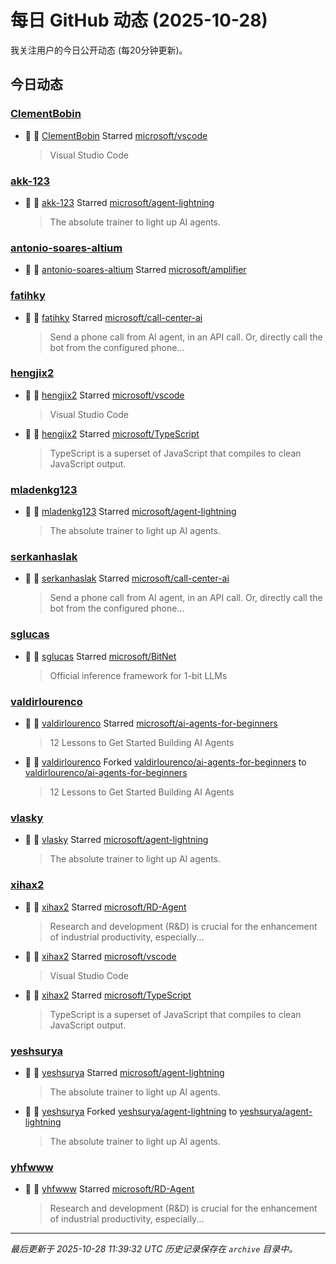 # 每日 GitHub 动态 (2025-10-28)

我关注用户的今日公开动态 (每20分钟更新)。

## 今日动态

### [ClementBobin](https://github.com/ClementBobin)
- 🌟 👤 [ClementBobin](https://github.com/ClementBobin) Starred [microsoft/vscode](https://github.com/microsoft/vscode)
  > Visual Studio Code

### [akk-123](https://github.com/akk-123)
- 🌟 👤 [akk-123](https://github.com/akk-123) Starred [microsoft/agent-lightning](https://github.com/microsoft/agent-lightning)
  > The absolute trainer to light up AI agents.

### [antonio-soares-altium](https://github.com/antonio-soares-altium)
- 🌟 👤 [antonio-soares-altium](https://github.com/antonio-soares-altium) Starred [microsoft/amplifier](https://github.com/microsoft/amplifier)

### [fatihky](https://github.com/fatihky)
- 🌟 👤 [fatihky](https://github.com/fatihky) Starred [microsoft/call-center-ai](https://github.com/microsoft/call-center-ai)
  > Send a phone call from AI agent, in an API call. Or, directly call the bot from the configured phone...

### [hengjix2](https://github.com/hengjix2)
- 🌟 👤 [hengjix2](https://github.com/hengjix2) Starred [microsoft/vscode](https://github.com/microsoft/vscode)
  > Visual Studio Code
- 🌟 👤 [hengjix2](https://github.com/hengjix2) Starred [microsoft/TypeScript](https://github.com/microsoft/TypeScript)
  > TypeScript is a superset of JavaScript that compiles to clean JavaScript output.

### [mladenkg123](https://github.com/mladenkg123)
- 🌟 👤 [mladenkg123](https://github.com/mladenkg123) Starred [microsoft/agent-lightning](https://github.com/microsoft/agent-lightning)
  > The absolute trainer to light up AI agents.

### [serkanhaslak](https://github.com/serkanhaslak)
- 🌟 👤 [serkanhaslak](https://github.com/serkanhaslak) Starred [microsoft/call-center-ai](https://github.com/microsoft/call-center-ai)
  > Send a phone call from AI agent, in an API call. Or, directly call the bot from the configured phone...

### [sglucas](https://github.com/sglucas)
- 🌟 👤 [sglucas](https://github.com/sglucas) Starred [microsoft/BitNet](https://github.com/microsoft/BitNet)
  > Official inference framework for 1-bit LLMs

### [valdirlourenco](https://github.com/valdirlourenco)
- 🌟 👤 [valdirlourenco](https://github.com/valdirlourenco) Starred [microsoft/ai-agents-for-beginners](https://github.com/microsoft/ai-agents-for-beginners)
  > 12 Lessons to Get Started Building AI Agents
- 🍴 👤 [valdirlourenco](https://github.com/valdirlourenco) Forked [valdirlourenco/ai-agents-for-beginners](https://github.com/valdirlourenco/ai-agents-for-beginners) to [valdirlourenco/ai-agents-for-beginners](https://github.com/valdirlourenco/ai-agents-for-beginners)
  > 12 Lessons to Get Started Building AI Agents

### [vlasky](https://github.com/vlasky)
- 🌟 👤 [vlasky](https://github.com/vlasky) Starred [microsoft/agent-lightning](https://github.com/microsoft/agent-lightning)
  > The absolute trainer to light up AI agents.

### [xihax2](https://github.com/xihax2)
- 🌟 👤 [xihax2](https://github.com/xihax2) Starred [microsoft/RD-Agent](https://github.com/microsoft/RD-Agent)
  > Research and development (R&D) is crucial for the enhancement of industrial productivity, especially...
- 🌟 👤 [xihax2](https://github.com/xihax2) Starred [microsoft/vscode](https://github.com/microsoft/vscode)
  > Visual Studio Code
- 🌟 👤 [xihax2](https://github.com/xihax2) Starred [microsoft/TypeScript](https://github.com/microsoft/TypeScript)
  > TypeScript is a superset of JavaScript that compiles to clean JavaScript output.

### [yeshsurya](https://github.com/yeshsurya)
- 🌟 👤 [yeshsurya](https://github.com/yeshsurya) Starred [microsoft/agent-lightning](https://github.com/microsoft/agent-lightning)
  > The absolute trainer to light up AI agents.
- 🍴 👤 [yeshsurya](https://github.com/yeshsurya) Forked [yeshsurya/agent-lightning](https://github.com/yeshsurya/agent-lightning) to [yeshsurya/agent-lightning](https://github.com/yeshsurya/agent-lightning)
  > The absolute trainer to light up AI agents.

### [yhfwww](https://github.com/yhfwww)
- 🌟 👤 [yhfwww](https://github.com/yhfwww) Starred [microsoft/RD-Agent](https://github.com/microsoft/RD-Agent)
  > Research and development (R&D) is crucial for the enhancement of industrial productivity, especially...


---
*最后更新于 2025-10-28 11:39:32 UTC*
*历史记录保存在 `archive` 目录中。*
